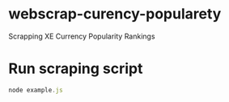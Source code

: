 # webscrap-curency-popularety

Scrapping XE Currency Popularity Rankings

# Run scraping script

```js
node example.js
```
